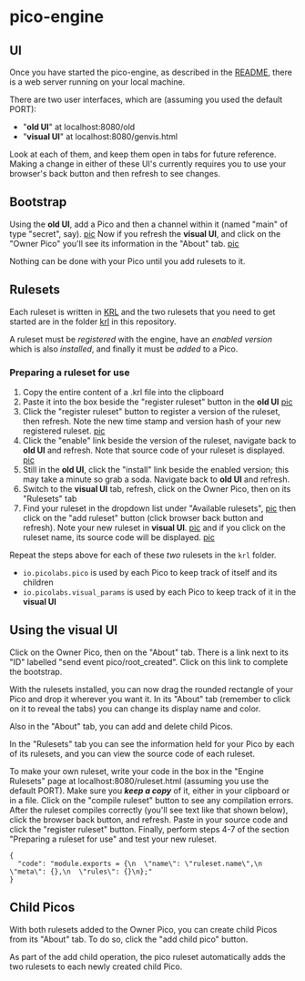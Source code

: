 # pico-engine

## UI
Once you have started the pico-engine, 
as described in the [README](https://github.com/Picolab/node-pico-engine/blob/master/README.md),
there is a web server running on your local machine.

There are two user interfaces, which are (assuming you used the default PORT):
* "**old UI**" at localhost:8080/old
* "**visual UI**" at localhost:8080/genvis.html

Look at each of them, and keep them open in tabs for future reference.
Making a change in either of these UI's currently requires you to use
your browser's back button and then refresh to see changes.

## Bootstrap
Using the **old UI**, add a Pico and then a channel within it (named "main" of
type "secret", say). [pic](https://github.com/Picolab/node-pico-engine/blob/master/getting_started_img/Screen%20Shot%202016-08-30%20at%201.55.27%20PM.png)
Now if you refresh the **visual UI**, 
and click on the "Owner Pico" you'll see its information in the "About" tab. [pic](https://github.com/Picolab/node-pico-engine/blob/master/getting_started_img/Screen%20Shot%202016-08-30%20at%201.56.40%20PM.png)

Nothing can be done with your Pico until you add rulesets to it.

## Rulesets
Each ruleset is written in [KRL](https://en.wikipedia.org/wiki/Kinetic_Rule_Language) and the
two rulesets that you need to get started are in the folder [krl](https://github.com/Picolab/node-pico-engine/tree/master/krl)
in this repository.

A ruleset must be _registered_ with the engine, have an _enabled version_ which is also _installed_, and finally it must be
_added_ to a Pico.

### Preparing a ruleset for use
1. Copy the entire content of a .krl file into the clipboard
2. Paste it into the box beside the "register ruleset" button in the **old UI** [pic](https://github.com/Picolab/node-pico-engine/blob/master/getting_started_img/Screen%20Shot%202016-08-30%20at%201.59.29%20PM.png)
3. Click the "register ruleset" button to register a version of the ruleset, then refresh. Note the new time stamp and version hash of your new registered ruleset. [pic](https://github.com/Picolab/node-pico-engine/blob/master/getting_started_img/Screen%20Shot%202016-08-30%20at%202.03.18%20PM.png)
4. Click the "enable" link beside the version of the ruleset, navigate back to **old UI** and refresh. Note that source code of your ruleset is displayed. [pic](https://github.com/Picolab/node-pico-engine/blob/master/getting_started_img/Screen%20Shot%202016-08-30%20at%202.05.58%20PM.png)
5. Still in the **old UI**, click the "install" link beside the enabled version; this may take a minute so grab a soda. Navigate back to **old UI** and refresh.
6. Switch to the **visual UI** tab, refresh, click on the Owner Pico, then on its "Rulesets" tab
7. Find your ruleset in the dropdown list under "Available rulesets", [pic](https://github.com/Picolab/node-pico-engine/blob/master/getting_started_img/Screen%20Shot%202016-08-30%20at%202.09.29%20PM.png) then click on the "add ruleset" button
(click browser back button and refresh). Note your new ruleset in **visual UI**. [pic](https://github.com/Picolab/node-pico-engine/blob/master/getting_started_img/Screen%20Shot%202016-08-30%20at%202.12.19%20PM.png) and if you click on the ruleset name, its source code will be displayed. [pic](https://github.com/Picolab/node-pico-engine/blob/master/getting_started_img/Screen%20Shot%202016-08-30%20at%202.12.29%20PM.png)

Repeat the steps above for each of these _two_ rulesets in the `krl` folder.
 * `io.picolabs.pico` is used by each Pico to keep track of itself and its children
 * `io.picolabs.visual_params` is used by each Pico to keep track of it in the **visual UI**
 
## Using the **visual UI**

Click on the Owner Pico, then on the "About" tab. There is a link next to its "ID"
labelled "send event pico/root_created". Click on this link to complete the bootstrap.

With the rulesets installed, you can now drag the rounded rectangle of your Pico and drop it
wherever you want it. In its "About" tab (remember to click on it to reveal the tabs) you can change its
display name and color.

Also in the "About" tab, you can add and delete child Picos.

In the "Rulesets" tab you can see the information held for your Pico by each of its rulesets,
and you can view the source code of each ruleset.

To make your own ruleset, write your code in the box in the
"Engine Rulesets" page at localhost:8080/ruleset.html (assuming you
use the default PORT).
Make sure you **_keep a copy_** of it, either in your clipboard or in a file.
Click on the "compile ruleset" button to see any compilation errors.
After the ruleset compiles correctly (you'll see text like that shown below),
click the browser back button, and refresh.
Paste in your source code and click the "register ruleset" button.
Finally, perform steps 4-7 of the section "Preparing a ruleset for use" and test your new ruleset.

```
{
  "code": "module.exports = {\n  \"name\": \"ruleset.name\",\n  \"meta\": {},\n  \"rules\": {}\n};"
}
```

## Child Picos
With both rulesets added to the Owner Pico, you can create child Picos from its "About" tab.
To do so, click the "add child pico" button.

As part of the add child operation, the pico ruleset automatically adds the two rulesets to
each newly created child Pico.
